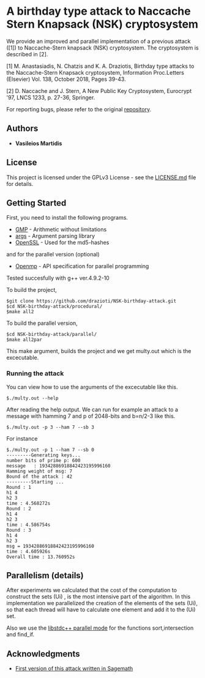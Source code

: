 # A birthday type attack to Naccache Stern Knapsack (NSK) cryptosystem

We provide an improved and parallel implementation of a previous attack ([1]) to Naccache-Stern knapsack (NSK) cryptosystem.
The cryptosystem is described in [2]. 

[1] M. Anastasiadis, N. Chatzis and K. A. Draziotis, Birthday type attacks to the Naccache-Stern Knapsack cryptosystem, 
Information Proc.Letters (Elsevier) Vol. 138, October 2018, Pages 39-43. 

[2] D. Naccache and J. Stern, A New Public Key Cryptosystem, Eurocrypt '97, LNCS 1233, p. 27-36, Springer.

For reporting bugs, please refer to the original [repository](https://github.com/vamartid/NSK-birthday-attack). 

## Authors

* **Vasileios Martidis**

## License

This project is licensed under the GPLv3 License - see the [LICENSE.md](LICENSE.md) file for details.

## Getting Started

First, you need to install the following programs.

* [GMP](https://gmplib.org/) - Arithmetic without limitations
* [args](https://github.com/Taywee/args) - Argument parsing library
* [OpenSSL](https://www.openssl.org/) - Used for the md5-hashes

and for the parallel version (optional)
* [Openmp](https://www.openmp.org/) - API specification for parallel programming

Tested succesfully with g++ ver.4.9.2-10

To build the project,
```
$git clone https://github.com/drazioti/NSK-birthday-attack.git
$cd NSK-birthday-attack/procedural/
$make all2
```
To build the parallel version,
```
$cd NSK-birthday-attack/parallel/
$make all2par
```

This make argument, builds the project and we get multy.out which is the excecutable.

### Running the attack

You can view how to use the arguments of the excecutable like this. 
```
$./multy.out --help
```

After reading the help output. We can run for example an attack to a message with hamming 7 and p of 2048-bits and b=n/2-3  like this.
```
$./multy.out -p 3 --ham 7 --sb 3
```

For instance 
```
$./multy.out -p 1 --ham 7 --sb 0
---------Generating keys...
number bits of prime p: 600
message   : 19342886918842423195996160
Hamming weight of msg: 7
Bound of the attack : 42
---------Starting ...
Round : 1
h1 4
h2 3
time : 4.568272s
Round : 2
h1 4
h2 3
time : 4.586754s
Round : 3
h1 4
h2 3
msg = 19342886918842423195996160
time : 4.605926s
Overall time : 13.760952s
```

## Parallelism (details)
After experiments we calculated that the cost of the computation to construct the
sets (Ui) , is the most intensive part of the algorithm.
In this implementation we parallelized the creation of the elements of the sets (Ui), so that each thread will have to calculate one element and add it to the (Ui) set.

Also we use the [libstdc++ parallel mode](https://gcc.gnu.org/onlinedocs/libstdc++/manual/parallel_mode_using.html) for the functions sort,intersection and find_if.


## Acknowledgments

* [First version of this attack written in Sagemath](https://github.com/drazioti/python_scripts/tree/master/paper_ns)
